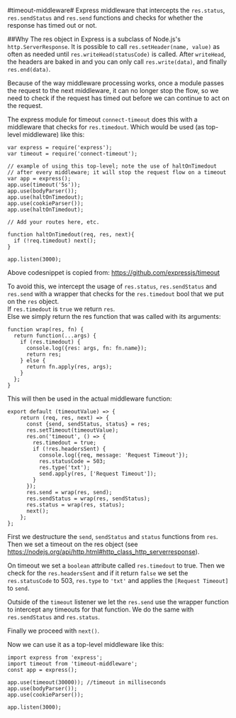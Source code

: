 #timeout-middleware#
Express middleware that intercepts the `res.status`, `res.sendStatus` and `res.send` functions and checks for whether the response has timed out or not.

##Why
The res object in Express is a subclass of Node.js's `http.ServerResponse`.
It is possible to call `res.setHeader(name, value)` as often as needed until `res.writeHead(statusCode)` is called.
After `writeHead`, the headers are baked in and you can only call `res.write(data)`, and finally `res.end(data)`.

Because of the way middleware processing works, once a module passes the request to the next middleware, it can no longer stop the flow, so we need to check if the request has timed out before we can continue to act on the request.

The express module for timeout `connect-timeout` does this with a middleware that checks for `res.timedout`. 
Which would be used (as top-level middleware) like this:
```
var express = require('express');
var timeout = require('connect-timeout');

// example of using this top-level; note the use of haltOnTimedout
// after every middleware; it will stop the request flow on a timeout
var app = express();
app.use(timeout('5s'));
app.use(bodyParser());
app.use(haltOnTimedout);
app.use(cookieParser());
app.use(haltOnTimedout);

// Add your routes here, etc.

function haltOnTimedout(req, res, next){
  if (!req.timedout) next();
}

app.listen(3000);
```
Above codesnippet is copied from: https://github.com/expressjs/timeout  

To avoid this, we intercept the usage of `res.status`, `res.sendStatus` and `res.send` with a wrapper that checks for the `res.timedout` bool that we put on the `res` object.  
If `res.timedout` is `true` we return `res`.  
Else we simply return the res function that was called with its arguments:  
```
function wrap(res, fn) {
  return function(...args) {
    if (res.timedout) {
      console.log({res: args, fn: fn.name});
      return res;
    } else {
      return fn.apply(res, args);
    }
  };
}

```
This will then be used in the actual middleware function:  
```
export default (timeoutValue) => {
    return (req, res, next) => {
      const {send, sendStatus, status} = res;
      res.setTimeout(timeoutValue);
      res.on('timeout', () => {
        res.timedout = true;
        if (!res.headersSent) {
          console.log({req, message: 'Request Timeout'});
          res.statusCode = 503;
          res.type('txt');
          send.apply(res, ['Request Timeout']);
        }
      });
      res.send = wrap(res, send);
      res.sendStatus = wrap(res, sendStatus);
      res.status = wrap(res, status);
      next();
    };
};
```

First we destructure the `send`, `sendStatus` and `status` functions from `res`.
Then we set a timeout on the res object (see https://nodejs.org/api/http.html#http_class_http_serverresponse).

On timeout we set a `boolean` attribute called `res.timedout` to true.
Then we check for the `res.headersSent` and if it return `false` we set the `res.statusCode` to 503, `res.type` to `'txt'` and applies the `[Request Timeout]` to `send`.

Outside of the `timeout` listener we let the `res.send` use the wrapper function to intercept any timeouts for that function. We do the same with `res.sendStatus` and `res.status`.

Finally we proceed with `next()`.

Now we can use it as a top-level middleware like this:
```
import express from 'express';
import timeout from 'timeout-middleware';
const app = express();

app.use(timeout(30000)); //timeout in milliseconds
app.use(bodyParser());
app.use(cookieParser());

app.listen(3000);
```
